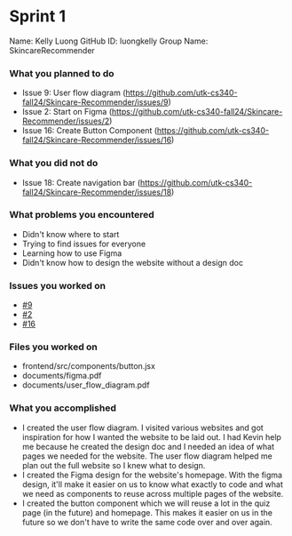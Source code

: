 # Sprint 1

Name: Kelly Luong
GitHub ID: luongkelly
Group Name: SkincareRecommender

### What you planned to do
- Issue 9: User flow diagram (https://github.com/utk-cs340-fall24/Skincare-Recommender/issues/9)
- Issue 2: Start on Figma (https://github.com/utk-cs340-fall24/Skincare-Recommender/issues/2)
- Issue 16: Create Button Component (https://github.com/utk-cs340-fall24/Skincare-Recommender/issues/16)

### What you did not do
- Issue 18: Create navigation bar (https://github.com/utk-cs340-fall24/Skincare-Recommender/issues/18)

### What problems you encountered
- Didn't know where to start
- Trying to find issues for everyone
- Learning how to use Figma
- Didn't know how to design the website without a design doc

### Issues you worked on
- [#9](https://github.com/utk-cs340-fall24/Skincare-Recommender/issues/9)
- [#2](https://github.com/utk-cs340-fall24/Skincare-Recommender/issues/2)
- [#16](https://github.com/utk-cs340-fall24/Skincare-Recommender/issues/16)

### Files you worked on
- frontend/src/components/button.jsx
- documents/figma.pdf
- documents/user_flow_diagram.pdf

### What you accomplished
- I created the user flow diagram. I visited various websites and got inspiration for how I wanted the website to be laid out. I had Kevin help me because he created the design doc and I needed an idea of what pages we needed for the website. The user flow diagram helped me plan out the full website so I knew what to design.
- I created the Figma design for the website's homepage. With the figma design, it'll make it easier on us to know what exactly to code and what we need as components to reuse across multiple pages of the website. 
- I created the button component which we will reuse a lot in the quiz page (in the future) and homepage. This makes it easier on us in the future so we don't have to write the same code over and over again.